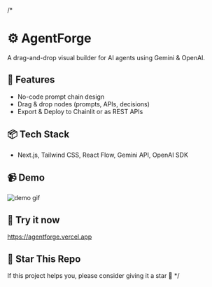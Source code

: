 /*
# ⚙️ AgentForge
A drag-and-drop visual builder for AI agents using Gemini & OpenAI.

## 🚀 Features
- No-code prompt chain design
- Drag & drop nodes (prompts, APIs, decisions)
- Export & Deploy to Chainlit or as REST APIs

## 📦 Tech Stack
- Next.js, Tailwind CSS, React Flow, Gemini API, OpenAI SDK

## 📹 Demo
![demo gif](./public/demo.gif)

## 📎 Try it now
https://agentforge.vercel.app

## 🌟 Star This Repo
If this project helps you, please consider giving it a star 🌟
*/
